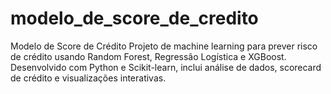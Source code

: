 # modelo_de_score_de_credito
Modelo de Score de Crédito Projeto de machine learning para prever risco de crédito usando Random Forest, Regressão Logística e XGBoost. Desenvolvido com Python e Scikit-learn, inclui análise de dados, scorecard de crédito e visualizações interativas.
